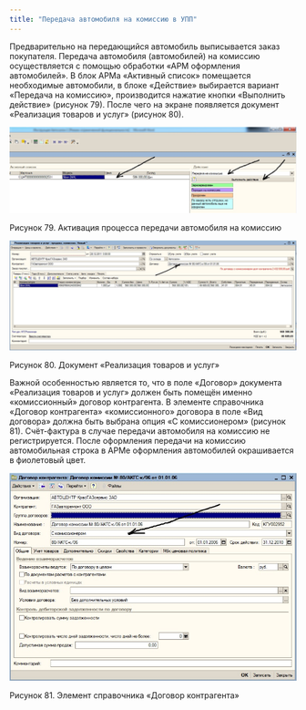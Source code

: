 ```yaml
---
title: "Передача автомобиля на комиссию в УПП"
---
```


Предварительно на передающийся автомобиль выписывается заказ покупателя. Передача автомобиля (автомобилей) на комиссию осуществляется с помощью обработки «АРМ оформления автомобилей». В блок АРМа «Активный список» помещается необходимые автомобили, в блоке «Действие» выбирается вариант «Передача на комиссию», производится нажатие кнопки «Выполнить действие» (рисунок 79). После чего на экране появляется документ «Реализация товаров и услуг» (рисунок 80).

![](_attach/lu20443snoa_tmp_265dcbb04d193dc9.jpg)

Рисунок 79. Активация процесса передачи автомобиля на комиссию

![](_attach/lu20443snoa_tmp_b43423906f0567d8.jpg)

Рисунок 80. Документ «Реализация товаров и услуг»

Важной особенностью является то, что в поле «Договор» документа «Реализация товаров и услуг» должен быть помещён именно «комиссионный» договор контрагента. В элементе справочника «Договор контрагента» «комиссионного» договора в поле «Вид договора» должна быть выбрана опция «С комиссионером» (рисунок 81). Счёт-фактура в случае передачи автомобиля на комиссию не регистрируется. После оформления передачи на комиссию автомобильная строка в АРМе оформления автомобилей окрашивается в фиолетовый цвет.

![](_attach/lu20443snoa_tmp_d4380462d61b7cb1.jpg)

Рисунок 81. Элемент справочника «Договор контрагента»
